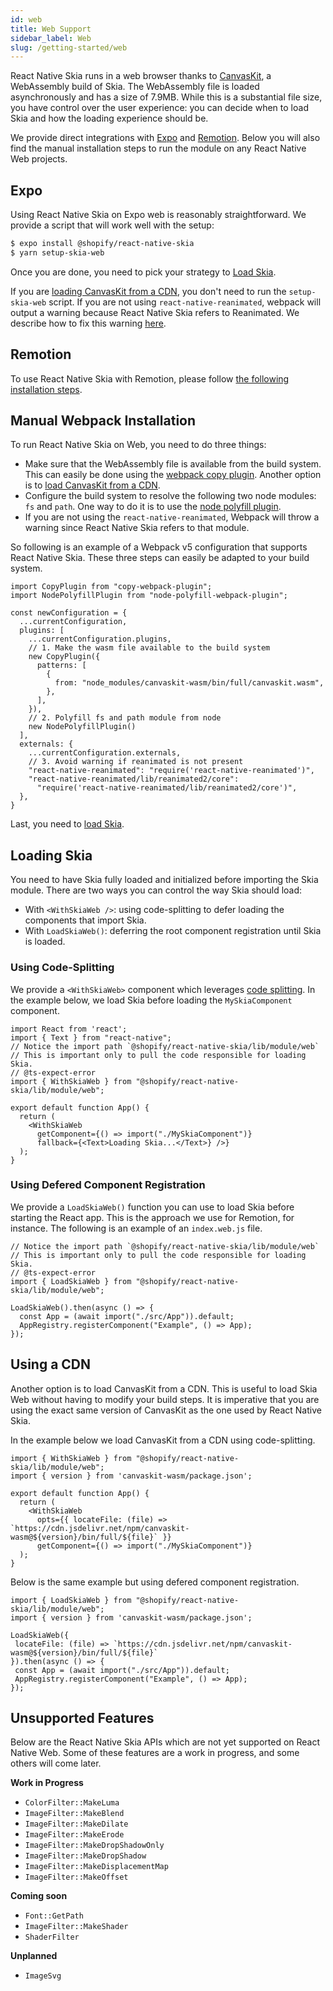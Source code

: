 ```yaml
---
id: web
title: Web Support
sidebar_label: Web
slug: /getting-started/web
---
```


React Native Skia runs in a web browser thanks to [CanvasKit](https://skia.org/docs/user/modules/canvaskit/), a WebAssembly build of Skia.
The WebAssembly file is loaded asynchronously and has a size of 7.9MB.
While this is a substantial file size, you have control over the user experience: you can decide when to load Skia and how the loading experience should be.

We provide direct integrations with [Expo](#Expo) and [Remotion](#Remotion).
Below you will also find the manual installation steps to run the module on any React Native Web projects.

## Expo

Using React Native Skia on Expo web is reasonably straightforward.
We provide a script that will work well with the setup:
```bash
$ expo install @shopify/react-native-skia
$ yarn setup-skia-web
```

Once you are done, you need to pick your strategy to [Load Skia](#loading-skia).

If you are [loading CanvasKit from a CDN](#using-a-cdn), you don't need to run the `setup-skia-web` script. If you are not using `react-native-reanimated`, webpack will output a warning because React Native Skia refers to Reanimated. We describe how to fix this warning [here](#manual-webpack-installation).

## Remotion

To use React Native Skia with Remotion, please follow [the following installation steps](https://remotion.dev/skia).

## Manual Webpack Installation

To run React Native Skia on Web, you need to do three things:
* Make sure that the WebAssembly file is available from the build system. This can easily be done using the [webpack copy plugin](https://webpack.js.org/plugins/copy-webpack-plugin/). Another option is to [load CanvasKit from a CDN](#using-a-cdn).
* Configure the build system to resolve the following two node modules: `fs` and `path`. One way to do it is to use the [node polyfill plugin](https://www.npmjs.com/package/node-polyfill-webpack-plugin).
* If you are not using the `react-native-reanimated`, Webpack will throw a warning since React Native Skia refers to that module.

So following is an example of a Webpack v5 configuration that supports React Native Skia.
These three steps can easily be adapted to your build system.

```tsx
import CopyPlugin from "copy-webpack-plugin";
import NodePolyfillPlugin from "node-polyfill-webpack-plugin";

const newConfiguration = {
  ...currentConfiguration,
  plugins: [
    ...currentConfiguration.plugins,
    // 1. Make the wasm file available to the build system
    new CopyPlugin({
      patterns: [
        {
          from: "node_modules/canvaskit-wasm/bin/full/canvaskit.wasm",
        },
      ],
    }),
    // 2. Polyfill fs and path module from node
    new NodePolyfillPlugin()
  ],
  externals: {
    ...currentConfiguration.externals,
    // 3. Avoid warning if reanimated is not present
    "react-native-reanimated": "require('react-native-reanimated')",
    "react-native-reanimated/lib/reanimated2/core":
      "require('react-native-reanimated/lib/reanimated2/core')",
  },
}
```

Last, you need to [load Skia](#loading-skia).

## Loading Skia

You need to have Skia fully loaded and initialized before importing the Skia module.
There are two ways you can control the way Skia should load:
* With `<WithSkiaWeb />`: using code-splitting to defer loading the components that import Skia.
* With `LoadSkiaWeb()`: deferring the root component registration until Skia is loaded.

### Using Code-Splitting

We provide a `<WithSkiaWeb>` component which leverages [code splitting](https://reactjs.org/docs/code-splitting.html). In the example below, we load Skia before loading the `MySkiaComponent` component. 

```tsx
import React from 'react';
import { Text } from "react-native";
// Notice the import path `@shopify/react-native-skia/lib/module/web`
// This is important only to pull the code responsible for loading Skia.
// @ts-expect-error
import { WithSkiaWeb } from "@shopify/react-native-skia/lib/module/web";

export default function App() {
  return (
    <WithSkiaWeb
      getComponent={() => import("./MySkiaComponent")}
      fallback={<Text>Loading Skia...</Text>} />}
  );
}
```

### Using Defered Component Registration

We provide a `LoadSkiaWeb()` function you can use to load Skia before starting the React app.
This is the approach we use for Remotion, for instance.
The following is an example of an `index.web.js` file.

```tsx
// Notice the import path `@shopify/react-native-skia/lib/module/web`
// This is important only to pull the code responsible for loading Skia.
// @ts-expect-error
import { LoadSkiaWeb } from "@shopify/react-native-skia/lib/module/web";

LoadSkiaWeb().then(async () => {
  const App = (await import("./src/App")).default;
  AppRegistry.registerComponent("Example", () => App);
});
```

## Using a CDN

Another option is to load CanvasKit from a CDN.
This is useful to load Skia Web without having to modify your build steps.
It is imperative that you are using the exact same version of CanvasKit as the one used by React Native Skia.

In the example below we load CanvasKit from a CDN using code-splitting.

```tsx
import { WithSkiaWeb } from "@shopify/react-native-skia/lib/module/web";
import { version } from 'canvaskit-wasm/package.json';

export default function App() {
  return (
    <WithSkiaWeb
      opts={{ locateFile: (file) => `https://cdn.jsdelivr.net/npm/canvaskit-wasm@${version}/bin/full/${file}` }}
      getComponent={() => import("./MySkiaComponent")}
  );
}
```

Below is the same example but using defered component registration.
 
 ```tsx
import { LoadSkiaWeb } from "@shopify/react-native-skia/lib/module/web";
import { version } from 'canvaskit-wasm/package.json';

LoadSkiaWeb({
  locateFile: (file) => `https://cdn.jsdelivr.net/npm/canvaskit-wasm@${version}/bin/full/${file}`
}).then(async () => {
  const App = (await import("./src/App")).default;
  AppRegistry.registerComponent("Example", () => App);
});
```

## Unsupported Features

Below are the React Native Skia APIs which are not yet supported on React Native Web.
Some of these features are a work in progress, and some others will come later.

**Work in Progress**

* `ColorFilter::MakeLuma`
* `ImageFilter::MakeBlend`
* `ImageFilter::MakeDilate`
* `ImageFilter::MakeErode`
* `ImageFilter::MakeDropShadowOnly`
* `ImageFilter::MakeDropShadow`
* `ImageFilter::MakeDisplacementMap`
* `ImageFilter::MakeOffset`

**Coming soon**

* `Font::GetPath`
* `ImageFilter::MakeShader`
* `ShaderFilter`

**Unplanned**

* `ImageSvg`
